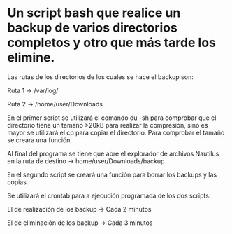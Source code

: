# Un script bash que realice un backup de varios directorios completos y otro que más tarde los elimine.

Las rutas de los directorios de los cuales se hace el backup son:

Ruta 1 → /var/log/

Ruta 2 → /home/user/Downloads

En el primer script se utilizará el comando du -sh para comprobar que el directorio tiene un tamaño >20kB para realizar la compresión, sino es mayor se utilizará el cp para copiar el directorio. Para comprobar el tamaño se creara una función.

Al final del programa se tiene que abre el explorador de archivos Nautilus en la ruta de destino → home/user/Downloads/backup

En el segundo script se creará una función para borrar los backups y las copias.

Se utilizará el crontab para a ejecución programada de los dos scripts:

El de realización de los backup → Cada 2 minutos

El de eliminación de los backup → Cada 3 minutos
